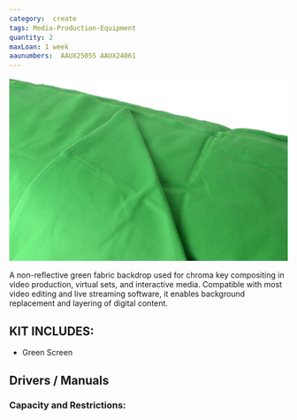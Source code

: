 ```yaml
---
category:  create
tags: Media-Production-Equipment
quantity: 2
maxLoan: 1 week
aaunumbers:  AAUX25055 AAUX24061
---
```

![Green Screen](/assets/images/equip/green.png)

A non-reflective green fabric backdrop used for chroma key compositing in video production, virtual sets, and interactive media. Compatible with most video editing and live streaming software, it enables background replacement and layering of digital content.
## KIT INCLUDES:
-  Green Screen

## Drivers / Manuals
[]()



### Capacity and Restrictions:
